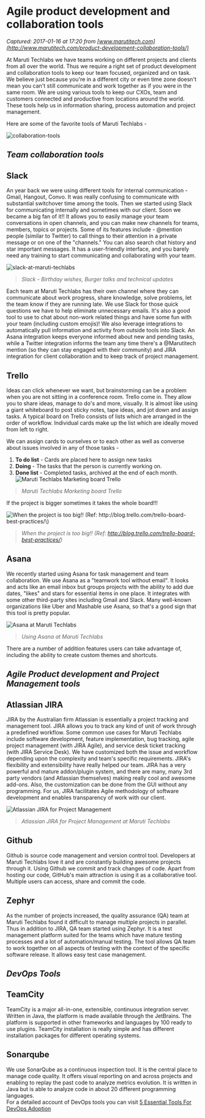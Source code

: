 # Agile product development and collaboration tools

_Captured: 2017-01-16 at 17:20 from [www.marutitech.com](http://www.marutitech.com/product-development-collaboration-tools/)_

At Maruti Techlabs we have teams working on different projects and clients from all over the world. Thus we require a right set of product development and collaboration tools to keep our team focused, organized and on task. We believe just because you're in a different city or even time zone doesn't mean you can't still communicate and work together as if you were in the same room. We are using various tools to keep our CXOs, team and customers connected and productive from locations around the world. These tools help us in information sharing, process automation and project management.

Here are some of the favorite tools of Maruti Techlabs -

![collaboration-tools](http://www.marutitech.com/wp-content/uploads/2016/12/collaboration-tools.jpg)

## _Team collaboration tools_

## **Slack**

An year back we were using different tools for internal communication - Gmail, Hangout, Convo. It was really confusing to communicate with substantial switchover time among the tools. Then we started using Slack for communicating internally and sometimes with our client. Soon we became a big fan of it!! It allows you to easily manage your team conversations in open channels, and you can make new channels for teams, members, topics or projects. Some of its features include - @mention people (similar to Twitter) to call things to their attention in a private message or on one of the "channels." You can also search chat history and star important messages. It has a user-friendly interface, and you barely need any training to start communicating and collaborating with your team.

![slack-at-maruti-techlabs](http://www.marutitech.com/wp-content/uploads/2016/10/Slack-at-Maruti-Techlabs.png)

> _Slack - Birthday wishes, Burger talks and technical updates_

Each team at Maruti Techlabs has their own channel where they can communicate about work progress, share knowledge, solve problems, let the team know if they are running late. We use Slack for those quick questions we have to help eliminate unnecessary emails. It's also a good tool to use to chat about non-work related things and have some fun with your team (including custom emojis)! We also leverage integrations to automatically pull information and activity from outside tools into Slack. An Asana integration keeps everyone informed about new and pending tasks, while a Twitter integration informs the team any time there's a @Marutitech mention (so they can stay engaged with their community) and JIRA integration for client collaboration and to keep track of project management.

## **Trello**

Ideas can click whenever we want, but brainstorming can be a problem when you are not sitting in a conference room. Trello come in. They allow you to share ideas, manage to do's and more, visually. It is almost like using a giant whiteboard to post sticky notes, tape ideas, and jot down and assign tasks. A typical board on Trello consists of lists which are arranged in the order of workflow. Individual cards make up the list which are ideally moved from left to right.

We can assign cards to ourselves or to each other as well as converse about issues involved in any of those tasks -

  1. **To do list** - Cards are placed here to assign new tasks
  2. **Doing** - The tasks that the person is currently working on.
  3. **Done list** - Completed tasks, archived at the end of each month.
![Maruti Techlabs Marketing board Trello](http://www.marutitech.com/wp-content/uploads/2016/10/Trello-at-Maruti-Techlabs.png)

> _Maruti Techlabs Marketing board Trello_

If the project is bigger sometimes it takes the whole board!!!

![When the project is too big!! \(Ref: http://blog.trello.com/trello-board-best-practices/\)](http://www.marutitech.com/wp-content/uploads/2016/10/Trello-image.png)

> _When the project is too big!! (Ref: http://blog.trello.com/trello-board-best-practices/)_

## **Asana**

We recently started using Asana for task management and team collaboration. We use Asana as a "teamwork tool without email". It looks and acts like an email inbox but groups projects with the ability to add due dates, "likes" and stars for essential items in one place. It integrates with some other third-party sites including Gmail and Slack. Many well-known organizations like Uber and Mashable use Asana, so that's a good sign that this tool is pretty popular.

![Asana at Maruti Techlabs](http://www.marutitech.com/wp-content/uploads/2016/10/Asana-at-Maruti-Techlabs.jpg)

> _Using Asana at Maruti Techlabs_

There are a number of addition features users can take advantage of, including the ability to create custom themes and shortcuts.

## _Agile Product development and Project Management tools_

## **Atlassian JIRA**

JIRA by the Australian firm Atlassian is essentially a project tracking and management tool. JIRA allows you to track any kind of unit of work through a predefined workflow. Some common use cases for Maruti Techlabs include software development, feature implementation, bug tracking, agile project management (with JIRA Agile), and service desk ticket tracking (with JIRA Service Desk). We have customized both the issue and workflow depending upon the complexity and team's specific requirements. JIRA's flexibility and extensibility have really helped our team. JIRA has a very powerful and mature addon/plugin system, and there are many, many 3rd party vendors (and Atlassian themselves) making really cool and awesome add-ons. Also, the customization can be done from the GUI without any programming. For us, JIRA facilitates Agile methodology of software development and enables transparency of work with our client.

![Atlassian JIRA for Project Management](http://www.marutitech.com/wp-content/uploads/2016/10/JIRA-at-Maruti-Techlabs.png)

> _Atlassian JIRA for Project Management at Maruti Techlabs_

## **Github**

Github is source code management and version control tool. Developers at Maruti Techlabs love it and are constantly building awesome projects through it. Using Github we commit and track changes of code. Apart from hosting our code, GitHub's main attraction is using it as a collaborative tool. Multiple users can access, share and commit the code.

## **Zephyr**

As the number of projects increased, the quality assurance (QA) team at Maruti Techlabs found it difficult to manage multiple projects in parallel. Thus in addition to JIRA, QA team started using Zephyr. It is a test management platform suited for the teams which have mature testing processes and a lot of automation/manual testing. The tool allows QA team to work together on all aspects of testing with the context of the specific software release. It allows easy test case management.

## _DevOps Tools_

## **TeamCity**

TeamCity is a major all-in-one, extensible, continuous integration server. Written in Java, the platform is made available through the JetBrains. The platform is supported in other frameworks and languages by 100 ready to use plugins. TeamCity installation is really simple and has different installation packages for different operating systems.

## **Sonarqube**

We use SonarQube as a continuous inspection tool. It is the central place to manage code quality. It offers visual reporting on and across projects and enabling to replay the past code to analyze metrics evolution. It is written in Java but is able to analyze code in about 20 different programming languages.  
For a detailed account of DevOps tools you can visit [5 Essential Tools For DevOps Adoption](http://www.marutitech.com/5-essential-devops-tools/)
